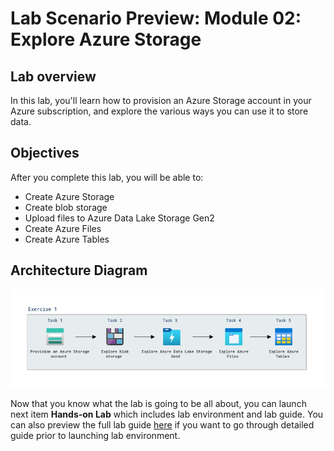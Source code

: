 # Lab Scenario Preview: Module 02: Explore Azure Storage

## Lab overview

In this lab, you'll learn how to provision an Azure Storage account in your Azure subscription, and explore the various ways you can use it to store data.

## Objectives

After you complete this lab, you will be able to:

- Create Azure Storage
- Create blob storage
- Upload files to Azure Data Lake Storage Gen2
- Create Azure Files
- Create Azure Tables

## Architecture Diagram

![](../images/module2.png)  

Now that you know what the lab is going to be all about, you can launch next item **Hands-on Lab** which includes lab environment and lab guide. You can also preview the full lab guide [here](https://experience.cloudlabs.ai/#/labguidepreview/8d42ea5c-5ad6-43c6-8f3a-fae30ee4053c) if you want to go through detailed guide prior to launching lab environment. 

